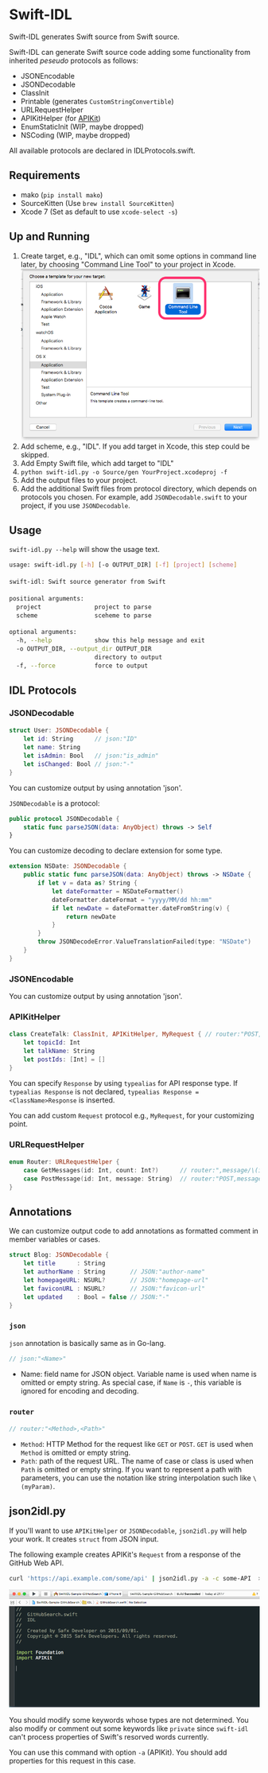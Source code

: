 # Swift-IDL

Swift-IDL generates Swift source from Swift source.

Swift-IDL can generate Swift source code adding some functionality from inherited *peseudo* protocols as follows:

* JSONEncodable
* JSONDecodable
* ClassInit
* Printable (generates `CustomStringConvertible`)
* URLRequestHelper
* APIKitHelper (for [APIKit](https://github.com/ishkawa/APIKit))
* EnumStaticInit (WIP, maybe dropped)
* NSCoding (WIP, maybe dropped)

All available protocols are declared in IDLProtocols.swift.

## Requirements

* mako (`pip install mako`)
* SourceKitten (Use `brew install SourceKitten`)
* Xcode 7 (Set as default to use `xcode-select -s`)

## Up and Running

1. Create target, e.g., "IDL", which can omit some options in command line later, by choosing "Command Line Tool" to your project in Xcode.
        ![](Documents/xcode_idl.png)
1. Add scheme, e.g., "IDL". If you add target in Xcode, this step could be skipped.
1. Add Empty Swift file, which add target to "IDL"
1. `python swift-idl.py -o Source/gen YourProject.xcodeproj -f`
1. Add the output files to your project.
1. Add the additional Swift files from protocol directory, which depends on protocols you chosen. For example, add `JSONDecodable.swift` to your project, if you use `JSONDecodable`.

## Usage

`swift-idl.py --help` will show the usage text.

```sh
usage: swift-idl.py [-h] [-o OUTPUT_DIR] [-f] [project] [scheme]

swift-idl: Swift source generator from Swift

positional arguments:
  project               project to parse
  scheme                sceheme to parse

optional arguments:
  -h, --help            show this help message and exit
  -o OUTPUT_DIR, --output_dir OUTPUT_DIR
                        directory to output
  -f, --force           force to output
```


## IDL Protocols

### JSONDecodable

```swift
struct User: JSONDecodable {
    let id: String      // json:"ID"
    let name: String
    let isAdmin: Bool   // json:"is_admin"
    let isChanged: Bool // json:"-"
}
```

You can customize output by using annotation 'json'.

`JSONDecodable` is a protocol:

```swift
public protocol JSONDecodable {
    static func parseJSON(data: AnyObject) throws -> Self
}
```

You can customize decoding to declare extension for some type.
```swift
extension NSDate: JSONDecodable {
    public static func parseJSON(data: AnyObject) throws -> NSDate {
        if let v = data as? String {
            let dateFormatter = NSDateFormatter()
            dateFormatter.dateFormat = "yyyy/MM/dd hh:mm"
            if let newDate = dateFormatter.dateFromString(v) {
                return newDate
            }
        }
        throw JSONDecodeError.ValueTranslationFailed(type: "NSDate")
    }
}
```

### JSONEncodable

You can customize output by using annotation 'json'.

### APIKitHelper

```swift
class CreateTalk: ClassInit, APIKitHelper, MyRequest { // router:"POST,topics/\(topicId)/talks"
    let topicId: Int
    let talkName: String
    let postIds: [Int] = []
}
```

You can specify `Response` by using `typealias` for API response type.
If `typealias Response` is not declared, `typealias Response = <ClassName>Response` is inserted.

You can add custom `Request` protocol e.g., `MyRequest`, for your customizing point.

### URLRequestHelper

```swift
enum Router: URLRequestHelper {
    case GetMessages(id: Int, count: Int?)      // router:",message/\(id)"
    case PostMessage(id: Int, message: String)  // router:"POST,message/\(id)"
}
```


## Annotations

We can customize output code to add annotations as formatted comment in member variables or cases.

```swift
struct Blog: JSONDecodable {
    let title      : String
    let authorName : String       // JSON:"author-name"
    let homepageURL: NSURL?       // JSON:"homepage-url"
    let faviconURL : NSURL?       // JSON:"favicon-url"
    let updated    : Bool = false // JSON:"-"
}
```

### `json`

`json` annotation is basically same as in Go-lang.

```swift
// json:"<Name>"
```

* Name: field name for JSON object. Variable name is used when name is omitted or empty string.
        As special case, if `Name` is `-`, this variable is ignored for encoding and decoding.

### `router`

```swift
// router:"<Method>,<Path>"
```

* `Method`: HTTP Method for the request like `GET` or `POST`. `GET` is used when `Method` is omitted or empty string.
* `Path`: path of the request URL. The name of case or class is used when `Path` is omitted or empty string.
  If you want to represent a path with parameters, you can use the notation like string interpolation such like `\(myParam)`.


## json2idl.py

If you'll want to use `APIKitHelper` or `JSONDecodable`, `json2idl.py` will help your work.
It creates `struct` from JSON input.

The following example creates APIKit's `Request` from a response of the GitHub Web API.

```bash
curl 'https://api.example.com/some/api' | json2idl.py -a -c some-API  >> IDL/SomeAPI.swift
```

![](Documents/json2idl.gif)

You should modify some keywords whose types are not determined.
You also modify or comment out some keywords like `private` since `swift-idl` can't process properties of Swift's resorved words currently.

You can use this command with option `-a` (APIKit). You should add properties for this request in this case.
